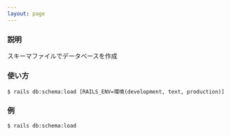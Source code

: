 ```yaml
---
layout: page
---
```


### 説明

スキーマファイルでデータベースを作成

### 使い方

    $ rails db:schema:load [RAILS_ENV=環境(development, text, production)]

### 例

    $ rails db:schema:load

